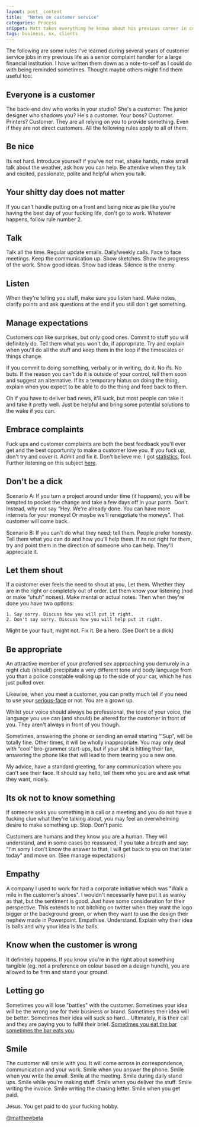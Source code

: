 ```yaml
---
layout: post__content
title:  "Notes on customer service"
categories: Process
snippet: Matt takes everything he knows about his previous career in customer service and applies it his current career in customer service.
tags: business, ux, clients
---
```


The following are some rules I've learned during several years of customer service jobs in my previous life as a senior complaint handler for a large financial institution. I have written them down as a note-to-self as I could do with being reminded sometimes. Thought maybe others might find them useful too:

## Everyone is a customer
The back-end dev who works in your studio? She's a customer. The junior designer who shadows you? He's a customer. Your boss? Customer. Printers? Customer. They are all relying on you to provide something. Even if they are not direct customers. All the following rules apply to all of them.

## Be nice
Its not hard. Introduce yourself if you've not met, shake hands, make small talk about the weather, ask how you can help. Be attentive when they talk and excited, passionate, polite and helpful when you talk. 

## Your shitty day does not matter
If you can't handle putting on a front and being nice as pie like you're having the best day of your fucking life, don't go to work. Whatever happens, follow rule number 2.

## Talk 
Talk all the time. Regular update emails. Daily/weekly calls. Face to face meetings. Keep the communication up. Show sketches.  Show the progress of the work. Show good ideas. Show bad ideas. Silence is the enemy. 

## Listen
When they're telling you stuff, make sure you listen hard. Make notes, clarify points and ask questions at the end if you still don't get something.

## Manage expectations
Customers *can* like surprises, but only good ones. Commit to stuff you will definitely do. Tell them what you won't do, if appropriate. Try and explain when you'll do all the stuff and keep them in the loop if the timescales or things change. 

If you commit to doing something, verbally or in writing, do it.  No ifs. No buts. If the reason you can't do it is outside of your control, tell them soon and suggest an alternative. If its a temporary hiatus on doing the thing, explain when you expect to be able to do the thing and feed back to them.

Oh if you have to deliver bad news, it'll suck, but most people can take it and take it pretty well. Just be helpful and bring some potential solutions to the wake if you can.

## Embrace complaints
Fuck ups and customer complaints are both the best feedback you'll ever get and the best opportunity to make a customer love you. If you fuck up, don't try and cover it. Admit and fix it. Don't believe me. I got [statistics](http://jmi.fsu.edu/Services/Resources/Jerry-s-Articles/Selling-Your-Product-or-Service/Customer-Service-Data), fool. Further listening on this subject [here](http://www.amazon.co.uk/Rastamouse-Album-Makin-Ting-Good/dp/B0052T7J12).

## Don't be a dick
Scenario A: If you turn a project around under time (it happens), you will be tempted to pocket the change and take a few days off in your pants. Don't. Instead, why not say “Hey. We're already done. You can have more internets for your moneys! Or maybe we'll renegotiate the moneys”. That customer will come back. 

Scenario B: If you can't do what they need; tell them. People prefer honesty. Tell them what you can do and how you'll help them. If its not right for them, try and point them in the direction of someone who can help. They'll appreciate it. 

## Let them shout 
If a customer ever feels the need to shout at you, Let them. Whether they are in the right or completely out of order. Let them know your listening (nod or make “uhuh” noises). Make mental or actual notes. Then when they're done you have two options:

    1. Say sorry. Discuss how you will put it right.
    2. Don't say sorry. Discuss how you will help put it right. 

Might be your fault, might not. Fix it. Be a hero. (See Don't be a dick)

## Be appropriate

An attractive member of your preferred sex approaching you demurely in a night club (should) precipitate a very different tone and body language from you than a police constable walking up to the side of your car, which he has just pulled over.

Likewise, when you meet a customer, you can pretty much tell if you need to use your [serious-face](http://www.overthinkingit.com/wp-content/uploads/2009/01/seriousface.jpg) or not. You are a grown up.

Whilst your voice should always be professional, the tone of your voice, the language you use can (and should) be altered for the customer in front of you. They aren't always in front of you though.

Sometimes, answering the phone or sending an email starting “'Sup”, will be totally fine. Other times, it will be wholly inappropriate. You may only deal with “cool” bro-grammer start-ups, but if your shit is hitting their fan, answering the phone like that will lead to them tearing you a new one. 

My advice, have a standard greeting, for any communication where you can't see their face. It should say hello, tell them who you are and ask what they want, nicely. 

## Its ok not to know something 
If someone asks you something in a call or a meeting and you do not have a fucking clue what they're talking about, you may feel an overwhelming desire to make something up. Stop. Don't panic. 

Customers are humans and they know you are a human. They will understand, and in some cases be reassured, if you take a breath and say: “I'm sorry I don't know the answer to that, I will get back to you on that later today” and move on. (See manage expectations)

## Empathy
A company I used to work for had a corporate initiative which was "Walk a mile in the customer's shoes". I wouldn't necessarily have put it as wanky as that, but the sentiment is good. Just have some consideration for their perspective.
This extends to not bitching on twitter when they want the logo bigger or the background green, or when they want to use the design their nephew made in Powerpoint. Empathise. Understand. Explain why their idea is balls and why your idea is *the* balls.

## Know when the customer is wrong
It definitely happens. If you know you're in the right about something tangible (eg. not a preference on colour based on a design hunch), you are allowed to be firm and stand your ground. 

## Letting go
Sometimes you will lose "battles" with the customer. Sometimes your idea will be the wrong one for their business or brand. Sometimes their idea will be better. Sometimes their idea will suck so hard… Ultimately, it is their call and they are paying you to fulfil *their* brief. [Sometimes you eat the bar sometimes the bar eats you](http://www.youtube.com/watch?v=aPVLyB0Yc6I). 

## Smile
The customer will smile with you. It will come across in correspondence, communication and your work. Smile when you answer the phone. Smile when you write the email. Smile at the meeting. Smile during daily stand ups. Smile while you're making stuff. Smile when you deliver the stuff. Smile writing the invoice. Smile writing the chasing letter. Smile when you get paid. 

Jesus. You get paid to do your fucking hobby. 

<a href="http://twitter.com/matthewbeta" class="signature">@matthewbeta</a>